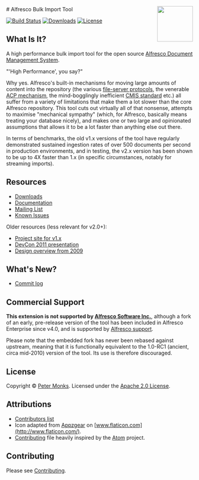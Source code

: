 <img align="right" width="96px" height="96px" src="https://raw.github.com/pmonks/alfresco-bulk-import/master/icon.png">
# Alfresco Bulk Import Tool

[![Build Status](https://img.shields.io/travis/pmonks/alfresco-bulk-import.svg)](https://travis-ci.org/pmonks/alfresco-bulk-import)
[![Downloads](https://img.shields.io/github/downloads/pmonks/alfresco-bulk-import/latest/total.svg)](https://github.com/pmonks/alfresco-bulk-import/releases)
[![License](https://img.shields.io/github/license/pmonks/alfresco-bulk-import.svg)](https://github.com/pmonks/alfresco-bulk-import/blob/master/LICENSE)

## What Is It?
A high performance bulk import tool for the open source [Alfresco Document
Management System](http://www.alfresco.org/).

"'High Performance', you say?"

Why yes.  Alfresco's built-in mechanisms for moving large amounts of content into the repository (the various [file-server protocols](http://docs.alfresco.com/5.0/concepts/protocols-about.html), the venerable [ACP mechanism](http://docs.alfresco.com/3.4/concepts/acp-files.html), the mind-bogglingly inefficient [CMIS standard](https://www.oasis-open.org/committees/cmis/) etc.) all suffer from a variety of limitations that make them a lot slower than the core Alfresco repository.  This tool cuts out virtually all of that nonsense, attempts to maximise "mechanical sympathy" (which, for Alfresco, basically means treating your database nicely), and makes one or two large and opinionated assumptions that allows it to be a lot faster than anything else out there.

In terms of benchmarks, the old v1.x versions of the tool have regularly demonstrated sustained ingestion rates of over 500 documents per second in production environments, and in testing, the v2.x version has been shown to be up to 4X faster than 1.x (in specific circumstances, notably for streaming imports).

## Resources
 * [Downloads](https://github.com/pmonks/alfresco-bulk-import/releases)
 * [Documentation](https://github.com/pmonks/alfresco-bulk-import/wiki/Home)
 * [Mailing List](https://groups.google.com/forum/#!forum/alfresco-bulk-filesystem-import)
 * [Known Issues](https://github.com/pmonks/alfresco-bulk-import/labels/bug)

Older resources (less relevant for v2.0+):
 * [Project site for v1.x](https://github.com/pmonks/alfresco-bulk-filesystem-import)
 * [DevCon 2011 presentation](http://www.slideshare.net/alfresco/taking-your-bulk-content-ingestions-to-the-next-level)
 * [Design overview from 2009](http://blogs.alfresco.com/wp/pmonks/2009/10/22/bulk-import-from-a-filesystem/)

## What's New?
 * [Commit log](https://github.com/pmonks/alfresco-bulk-import/commits/master)

## Commercial Support
**This extension is not supported by [Alfresco Software Inc.](http://www.alfresco.com/)**,
although a fork of an early, pre-release version of the tool has been included in Alfresco
Enterprise since v4.0, and is supported by [Alfresco support](http://support.alfresco.com).

Please note that the embedded fork has never been rebased against upstream, meaning that it
is functionally equivalent to the 1.0-RC1 (ancient, circa mid-2010) version of the tool.
Its use is therefore discouraged.

## License
Copyright © [Peter Monks](mailto:pmonks@gmail.com). Licensed under the [Apache 2.0 License](http://www.apache.org/licenses/LICENSE-2.0.html).

## Attributions
 * [Contributors list](https://github.com/pmonks/alfresco-bulk-import/blob/master/CONTRIBUTORS.md)
 * Icon adapted from [Appzgear](http://www.flaticon.com/free-icon/arrow-pointing-down-a-container_26007) on [www.flaticon.com](http://www.flaticon.com/).
 * [Contributing](CONTRIBUTING.md) file heavily inspired by the [Atom](https://github.com/atom/atom/blob/master/CONTRIBUTING.md) project.

## Contributing
Please see [Contributing](CONTRIBUTING.md).
